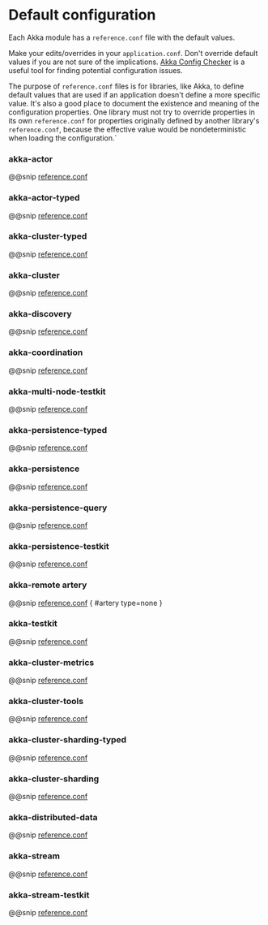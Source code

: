 # Default configuration

Each Akka module has a `reference.conf` file with the default values.

Make your edits/overrides in your `application.conf`. Don't override default values if
you are not sure of the implications. [Akka Config Checker](https://doc.akka.io/docs/akka-diagnostics/current/config-checker.html)
is a useful tool for finding potential configuration issues.

The purpose of `reference.conf` files is for libraries, like Akka, to define default values that are used if
an application doesn't define a more specific value. It's also a good place to document the existence and
meaning of the configuration properties. One library must not try to override properties in its own `reference.conf`
for properties originally defined by another library's `reference.conf`, because the effective value would be
nondeterministic when loading the configuration.`

<a id="config-akka-actor"></a>
### akka-actor

@@snip [reference.conf](/akka-actor/src/main/resources/reference.conf)

<a id="config-akka-actor-typed"></a>
### akka-actor-typed

@@snip [reference.conf](/akka-actor-typed/src/main/resources/reference.conf)

<a id="config-akka-cluster-typed"></a>
### akka-cluster-typed

@@snip [reference.conf](/akka-cluster-typed/src/main/resources/reference.conf)

<a id="config-akka-cluster"></a>
### akka-cluster

@@snip [reference.conf](/akka-cluster/src/main/resources/reference.conf)

<a id="config-akka-discovery"></a>
### akka-discovery

@@snip [reference.conf](/akka-discovery/src/main/resources/reference.conf)

<a id="config-akka-coordination"></a>
### akka-coordination

@@snip [reference.conf](/akka-coordination/src/main/resources/reference.conf)

<a id="config-akka-multi-node-testkit"></a>
### akka-multi-node-testkit

@@snip [reference.conf](/akka-multi-node-testkit/src/main/resources/reference.conf)

<a id="config-akka-persistence-typed"></a>
### akka-persistence-typed

@@snip [reference.conf](/akka-persistence-typed/src/main/resources/reference.conf)

<a id="config-akka-persistence"></a>
### akka-persistence

@@snip [reference.conf](/akka-persistence/src/main/resources/reference.conf)

<a id="config-akka-persistence-query"></a>
### akka-persistence-query

@@snip [reference.conf](/akka-persistence-query/src/main/resources/reference.conf)

<a id="config-akka-persistence-testkit"></a>
### akka-persistence-testkit

@@snip [reference.conf](/akka-persistence-testkit/src/main/resources/reference.conf)

<a id="config-akka-remote-artery"></a>
### akka-remote artery

@@snip [reference.conf](/akka-remote/src/main/resources/reference.conf) { #artery type=none }

<a id="config-akka-testkit"></a>
### akka-testkit

@@snip [reference.conf](/akka-testkit/src/main/resources/reference.conf)

<a id="config-cluster-metrics"></a>
### akka-cluster-metrics

@@snip [reference.conf](/akka-cluster-metrics/src/main/resources/reference.conf)

<a id="config-cluster-tools"></a>
### akka-cluster-tools

@@snip [reference.conf](/akka-cluster-tools/src/main/resources/reference.conf)

<a id="config-cluster-sharding-typed"></a>
### akka-cluster-sharding-typed

@@snip [reference.conf](/akka-cluster-sharding-typed/src/main/resources/reference.conf)

<a id="config-cluster-sharding"></a>
### akka-cluster-sharding

@@snip [reference.conf](/akka-cluster-sharding/src/main/resources/reference.conf)

<a id="config-distributed-data"></a>
### akka-distributed-data

@@snip [reference.conf](/akka-distributed-data/src/main/resources/reference.conf)

<a id="config-akka-stream"></a>
### akka-stream

@@snip [reference.conf](/akka-stream/src/main/resources/reference.conf)

<a id="config-akka-stream-testkit"></a>
### akka-stream-testkit

@@snip [reference.conf](/akka-stream-testkit/src/main/resources/reference.conf)

